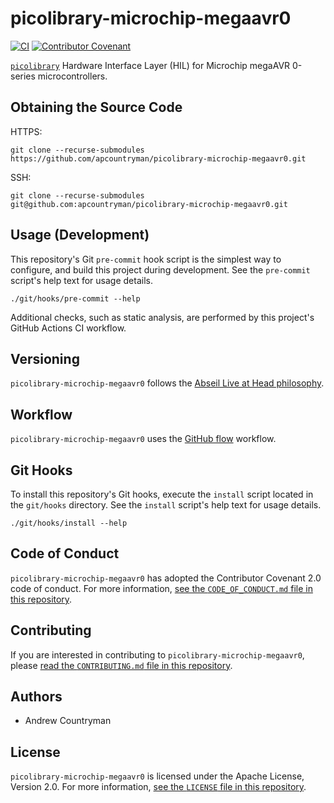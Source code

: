 # picolibrary-microchip-megaavr0
[![CI](https://github.com/apcountryman/picolibrary-microchip-megaavr0/actions/workflows/ci.yml/badge.svg)](https://github.com/apcountryman/picolibrary-microchip-megaavr0/actions/workflows/ci.yml)
[![Contributor Covenant](https://img.shields.io/badge/Contributor%20Covenant-2.0-4baaaa.svg)](CODE_OF_CONDUCT.md)

[`picolibrary`](https://github.com/apcountryman/picolibrary) Hardware Interface Layer
(HIL) for Microchip megaAVR 0-series microcontrollers.

## Obtaining the Source Code
HTTPS:
```shell
git clone --recurse-submodules https://github.com/apcountryman/picolibrary-microchip-megaavr0.git
```
SSH:
```shell
git clone --recurse-submodules git@github.com:apcountryman/picolibrary-microchip-megaavr0.git
```

## Usage (Development)
This repository's Git `pre-commit` hook script is the simplest way to configure, and build
this project during development.
See the `pre-commit` script's help text for usage details.
```shell
./git/hooks/pre-commit --help
```

Additional checks, such as static analysis, are performed by this project's GitHub Actions
CI workflow.

## Versioning
`picolibrary-microchip-megaavr0` follows the [Abseil Live at Head
philosophy](https://abseil.io/about/philosophy).

## Workflow
`picolibrary-microchip-megaavr0` uses the [GitHub
flow](https://guides.github.com/introduction/flow/) workflow.

## Git Hooks
To install this repository's Git hooks, execute the `install` script located in the
`git/hooks` directory.
See the `install` script's help text for usage details.
```shell
./git/hooks/install --help
```

## Code of Conduct
`picolibrary-microchip-megaavr0` has adopted the Contributor Covenant 2.0 code of conduct.
For more information, [see the `CODE_OF_CONDUCT.md` file in this
repository](CODE_OF_CONDUCT.md).

## Contributing
If you are interested in contributing to `picolibrary-microchip-megaavr0`, please [read
the `CONTRIBUTING.md` file in this repository](CONTRIBUTING.md).

## Authors
- Andrew Countryman

## License
`picolibrary-microchip-megaavr0` is licensed under the Apache License, Version 2.0.
For more information, [see the `LICENSE` file in this repository](LICENSE).
